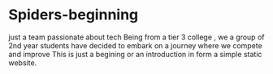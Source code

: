 # Spiders-beginning
just a team passionate about tech
Being from a tier 3 college , we a group of 2nd year students have decided to embark on a journey where we compete and improve
This is just a begining or an introduction in form a simple static website.
